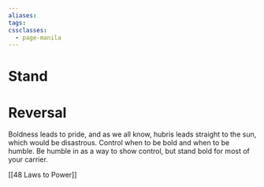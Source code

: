 ```yaml
---
aliases: 
tags: 
cssclasses:
  - page-manila
---
```

# Stand
# Reversal 
Boldness leads to pride, and as we all know, hubris leads straight to the sun, which would be disastrous. Control when to be bold and when to be humble. Be humble in as a way to show control, but stand bold for most of your carrier.

[[48 Laws to Power]]
